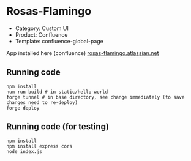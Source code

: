 # Rosas-Flamingo

- Category: Custom UI
- Product: Confluence
- Template: confluence-global-page

App installed here (confluence)
[rosas-flamingo.atlassian.net](https://rosas-flamingo.atlassian.net/wiki/home)

## Running code
```
npm install
num run build # in static/hello-world 
forge tunnel # in base directory, see change immediately (to save changes need to re-deploy)
forge deploy
```
## Running code (for testing)
```
npm install
npm install express cors
node index.js
```